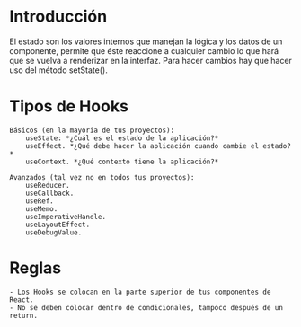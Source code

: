 # Introducción
El estado son los valores internos que manejan la lógica y los datos de un componente, permite que éste reaccione a cualquier cambio lo que hará que se vuelva a renderizar en la interfaz. Para hacer cambios hay que hacer uso del método setState().

# Tipos de Hooks

    Básicos (en la mayoria de tus proyectos):
        useState: *¿Cuál es el estado de la aplicación?*
        useEffect. *¿Qué debe hacer la aplicación cuando cambie el estado?*
        useContext. *¿Qué contexto tiene la aplicación?*

    Avanzados (tal vez no en todos tus proyectos):
        useReducer.
        useCallback.
        useRef.
        useMemo.
        useImperativeHandle.
        useLayoutEffect.
        useDebugValue.
    
# Reglas

    - Los Hooks se colocan en la parte superior de tus componentes de React.
    - No se deben colocar dentro de condicionales, tampoco después de un return.

